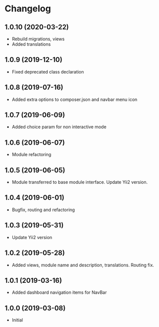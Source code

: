 Changelog
=========

## 1.0.10 (2020-03-22)
 * Rebuild migrations, views
 * Added translations
 
## 1.0.9 (2019-12-10)
 * Fixed deprecated class declaration

## 1.0.8 (2019-07-16)
 * Added extra options to composer.json and navbar menu icon

## 1.0.7 (2019-06-09)
 * Added choice param for non interactive mode
 
## 1.0.6 (2019-06-07)
 * Module refactoring
 
## 1.0.5 (2019-06-05)
 * Module transferred to base module interface. Update Yii2 version.

## 1.0.4 (2019-06-01)
 * Bugfix, routing and refactoring

## 1.0.3 (2019-05-31)
 * Update Yii2 version
 
## 1.0.2 (2019-05-28)
 * Added views, module name and description, translations. Routing fix.
 
## 1.0.1 (2019-03-16)
 * Added dashboard navigation items for NavBar

## 1.0.0 (2019-03-08)
 * Initial
